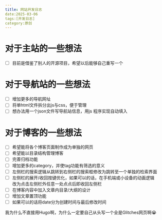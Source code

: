 ```yaml
--- 
title: 网站开发日志
date:2025-03-06
tags:[开发日志] 
category:原创 
---
```

 
# 对于主站的一些想法
- [ ] 目前是借鉴了别人的开源项目，希望以后能够自己重写一个

# 对于导航站的一些想法
- [ ] 增加更多的导航网址
- [ ] 将单html文件拆分出js与css，便于管理
- [ ] 想办法用一个json文件写导航站信息，用js 程序实现自动填入

# 对于博客的一些想法
- [ ] 希望能将各个博客页面制作成为单独的网页
- [ ] 希望能以目录结构管理博客
- [ ] 完善归档功能
- [ ] 增加更多的category，并使tag功能有筛选的意义
- [ ] 左侧栏的搜索逻辑从跳转到右侧栏的搜索框修改为跳转至一个单独的检索界面
- [ ] 左侧栏的展开/收回按键优化，如果可以的话，在手机端或小设备的动画逻辑改为点击左侧栏外任意一处点点后即收回左侧栏
- [ ] 在博客内容中加入文章内目录/大纲的设计
- [ ] 增加文章置顶功能
- [ ] 如果可以的话将date分为创建时间与最后修改时间

我为什么不直接用Hugo啊，为什么一定要自己从头写一个全是Glitches网页啊😭
